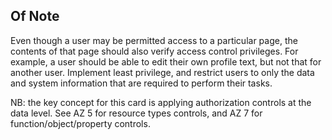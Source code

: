 ## Of Note

Even though a user may be permitted access to a particular page, the contents of that page should also verify access control privileges. For example, a user should be able to edit their own profile text, but not that for another user. Implement least privilege, and restrict users to only the data and system information that are required to perform their tasks.

NB: the key concept for this card is applying authorization controls at the data level. See AZ 5 for resource types controls, and AZ 7 for function/object/property controls.
